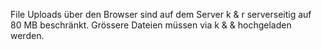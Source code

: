 File Uploads über den Browser sind auf dem Server k & r serverseitig auf 80 MB beschränkt. Grössere Dateien müssen via k & & hochgeladen werden.
